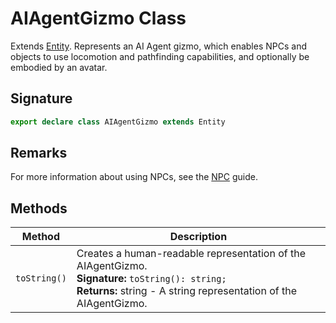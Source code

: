 # AIAgentGizmo Class

Extends [Entity](https://developers.meta.com/horizon-worlds/reference/2.0.0/core_entity). Represents an AI Agent gizmo, which enables NPCs and objects to use locomotion and pathfinding capabilities, and optionally be embodied by an avatar.

## Signature

```typescript
export declare class AIAgentGizmo extends Entity
```

## Remarks

For more information about using NPCs, see the [NPC](https://developers.meta.com/horizon-worlds/learn/documentation/desktop-editor/npcs/npcs) guide.

## Methods

| Method | Description |
| --- | --- |
| `toString()` | Creates a human-readable representation of the AIAgentGizmo.<br/>**Signature:** `toString(): string;`<br/>**Returns:** string - A string representation of the AIAgentGizmo. |